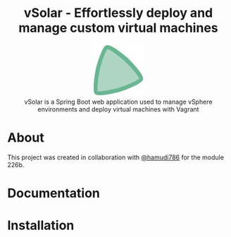 <div align="center"><h1>vSolar - Effortlessly deploy and manage custom virtual machines</h1></div>

<div align="center">
  <img width="120px" src="./assets/vSolar-icon.svg" />
</div>

<div align="center">vSolar is a Spring Boot web application used to manage vSphere environments and deploy virtual machines with Vagrant</div>

# About

This project was created in collaboration with [@hamudi786](https://github.com/hamudi786) for the module 226b.

# Documentation

# Installation
